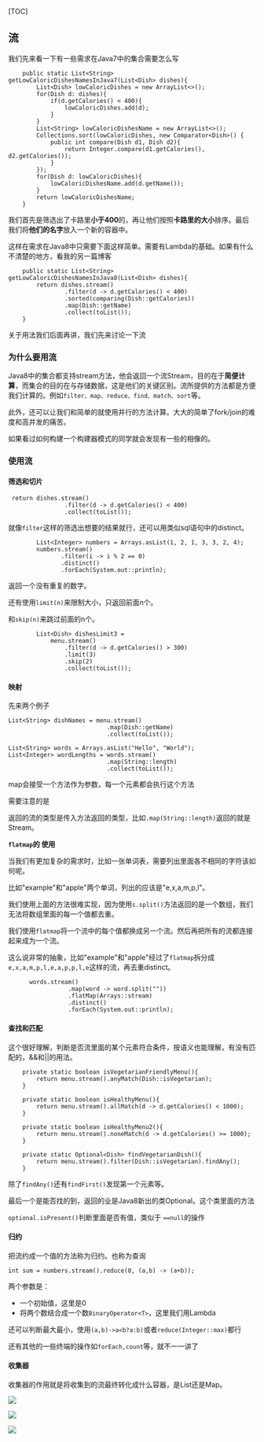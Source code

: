 [TOC]

## 流

我们先来看一下有一些需求在Java7中的集合需要怎么写

```
    public static List<String> getLowCaloricDishesNamesInJava7(List<Dish> dishes){
        List<Dish> lowCaloricDishes = new ArrayList<>();
        for(Dish d: dishes){
            if(d.getCalories() < 400){
                lowCaloricDishes.add(d);
            }
        }
        List<String> lowCaloricDishesName = new ArrayList<>();
        Collections.sort(lowCaloricDishes, new Comparator<Dish>() {
            public int compare(Dish d1, Dish d2){
                return Integer.compare(d1.getCalories(), d2.getCalories());
            }
        });
        for(Dish d: lowCaloricDishes){
            lowCaloricDishesName.add(d.getName());
        }
        return lowCaloricDishesName;
    }
```

我们首先是筛选出了卡路里**小于400**的，再让他们按照**卡路里的大小**排序。最后我们将**他们的名字**放入一个新的容器中。

这样在需求在Java8中只需要下面这样简单。需要有Lambda的基础。如果有什么不清楚的地方，看我的另一篇博客

```
    public static List<String> getLowCaloricDishesNamesInJava8(List<Dish> dishes){
        return dishes.stream()
                .filter(d -> d.getCalories() < 400)
                .sorted(comparing(Dish::getCalories))
                .map(Dish::getName)
                .collect(toList());
    }
```

关于用法我们后面再讲，我们先来讨论一下流

### 为什么要用流

Java8中的集合都支持stream方法，他会返回一个流Stream，目的在于**简便计算**，而集合的目的在与存储数据，这是他们的关键区别。流所提供的方法都是方便我们计算的。例如`filter、map、reduce、find、match、sort`等。

此外，还可以让我们和简单的就使用并行的方法计算。大大的简单了fork/join的难度和高并发的痛苦。

如果看过如何构建一个构建器模式的同学就会发现有一些的相像的。

### 使用流

#### 筛选和切片

```
 return dishes.stream()
                .filter(d -> d.getCalories() < 400)
                .collect(toList());
```

就像`filter`这样的筛选出想要的结果就行，还可以用类似sql语句中的distinct。

```
        List<Integer> numbers = Arrays.asList(1, 2, 1, 3, 3, 2, 4);
        numbers.stream()
               .filter(i -> i % 2 == 0)
               .distinct()
               .forEach(System.out::println);
```

返回一个没有重复的数字。

还有使用`limit(n)`来限制大小，只返回前面n个。

和`skip(n)`来跳过前面的n个。

```
        List<Dish> dishesLimit3 =
            menu.stream()
                .filter(d -> d.getCalories() > 300)
                .limit(3)
                .skip(2)
                .collect(toList());
```

#### 映射

先来两个例子

```
List<String> dishNames = menu.stream()
							.map(Dish::getName)
                            .collect(toList());
```

```
List<String> words = Arrays.asList("Hello", "World");
List<Integer> wordLengths = words.stream()
							.map(String::length)
                            .collect(toList());
```

map会接受一个方法作为参数，每一个元素都会执行这个方法

需要注意的是

返回的流的类型是传入方法返回的类型，比如`.map(String::length)`返回的就是Stream<Integer>。

**`flatmap`的 使用**

当我们有更加复杂的需求时，比如一张单词表，需要列出里面各不相同的字符该如何呢。

比如"example"和"apple"两个单词，列出的应该是"e,x,a,m,p,l"。

我们使用上面的方法很难实现，因为使用`s.split()`方法返回的是一个数组，我们无法将数组里面的每一个值都去重。

我们使用`flatmap`将一个流中的每个值都换成另一个流。然后再把所有的流都连接起来成为一个流。

这么说非常的抽象，比如"example"和"apple"经过了`flatmap`拆分成`e,x,a,m,p,l,e,a,p,p,l,e`这样的流，再去重distinct。

```
      words.stream()
      			 .map(word -> word.split(""))
                 .flatMap(Arrays::stream)
                 .distinct()
                 .forEach(System.out::println);
```



#### 查找和匹配

这个很好理解，判断是否流里面的某个元素符合条件，按语义也能理解，有没有匹配的，&&和||的用法。

```
    private static boolean isVegetarianFriendlyMenu(){
        return menu.stream().anyMatch(Dish::isVegetarian);
    }
    
    private static boolean isHealthyMenu(){
        return menu.stream().allMatch(d -> d.getCalories() < 1000);
    }
    
    private static boolean isHealthyMenu2(){
        return menu.stream().noneMatch(d -> d.getCalories() >= 1000);
    }
    
    private static Optional<Dish> findVegetarianDish(){
        return menu.stream().filter(Dish::isVegetarian).findAny();
    }
```

除了`findAny()`还有`findFirst()`发现第一个元素等。

最后一个是能否找的到，返回的业是Java8新出的类Optional<Dish>。这个类里面的方法

`optional.isPresent()`判断里面是否有值，类似于 `==null`的操作

#### 归约

把流约成一个值的方法称为归约。也称为查询

```
int sum = numbers.stream().reduce(0, (a,b) -> (a+b));
```

两个参数是：

* 一个初始值，这里是0
* 将两个数结合成一个数`BinaryOperator<T>`，这里我们用Lambda

还可以判断最大最小，使用`(a,b)->a<b?a:b)`或者`reduce(Integer::max)`都行



还有其他的一些终端的操作如`forEach,count`等，就不一一讲了

#### 收集器

收集器的作用就是将收集到的流最终转化成什么容器，是List还是Map。

![](https://img-blog.csdnimg.cn/20190619205057790.png?x-oss-process=image/watermark,type_ZmFuZ3poZW5naGVpdGk,shadow_10,text_aHR0cHM6Ly9ibG9nLmNzZG4ubmV0L3FxXzM5MDcxNTMw,size_16,color_FFFFFF,t_70)

![](https://img-blog.csdnimg.cn/20190619205117111.png?x-oss-process=image/watermark,type_ZmFuZ3poZW5naGVpdGk,shadow_10,text_aHR0cHM6Ly9ibG9nLmNzZG4ubmV0L3FxXzM5MDcxNTMw,size_16,color_FFFFFF,t_70)

![](https://img-blog.csdnimg.cn/20190619205125216.png?x-oss-process=image/watermark,type_ZmFuZ3poZW5naGVpdGk,shadow_10,text_aHR0cHM6Ly9ibG9nLmNzZG4ubmV0L3FxXzM5MDcxNTMw,size_16,color_FFFFFF,t_70)

